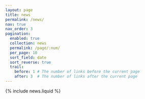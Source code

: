 ```yaml
---
layout: page
title: news
permalink: /news/
nav: true
nav_order: 3
pagination:
  enabled: true
  collection: news
  permalink: /page/:num/
  per_page: 10
  sort_field: date
  sort_reverse: true
  trail:
    before: 1 # The number of links before the current page
    after: 3  # The number of links after the current page
---
```


{% include news.liquid %}
